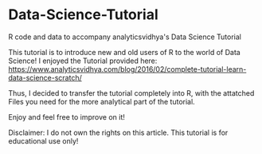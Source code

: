 # Data-Science-Tutorial
R code and data to accompany analyticsvidhya's Data Science Tutorial

This tutorial is to introduce new and old users of R to the world of Data Science!
I enjoyed the Tutorial provided here: https://www.analyticsvidhya.com/blog/2016/02/complete-tutorial-learn-data-science-scratch/

Thus, I decided to transfer the tutorial completely into R, with the attatched Files you need for the more analytical part of the tutorial.

Enjoy and feel free to improve on it!

Disclaimer: I do not own the rights on this article. This tutorial is for educational use only!
